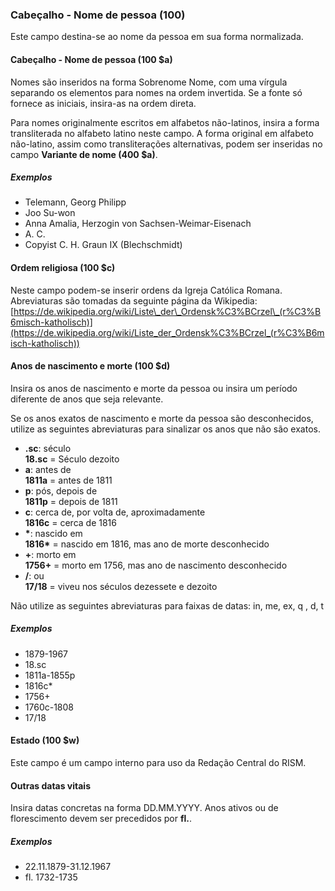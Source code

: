 ### Cabeçalho - Nome de pessoa (100)
Este campo destina-se ao nome da pessoa em sua forma normalizada.

#### Cabeçalho - Nome de pessoa (100 $a)
Nomes são inseridos na forma Sobrenome Nome, com uma vírgula separando os elementos para nomes na ordem invertida. Se a fonte só fornece as iniciais, insira-as na ordem direta.

Para nomes originalmente escritos em alfabetos não-latinos, insira a forma transliterada no alfabeto latino neste campo. A forma original em alfabeto não-latino, assim como transliterações alternativas, podem ser inseridas no campo **Variante de nome (400 $a)**.  

##### Exemplos
- Telemann, Georg Philipp
- Joo Su-won
- Anna Amalia, Herzogin von Sachsen-Weimar-Eisenach
- A. C.
- Copyist C. H. Graun IX (Blechschmidt)

#### Ordem religiosa  (100 $c)
Neste campo podem-se inserir ordens da Igreja Católica Romana. Abreviaturas são tomadas da seguinte página da Wikipedia:  
[https://de.wikipedia.org/wiki/Liste\_der\_Ordensk%C3%BCrzel\_(r%C3%B6misch-katholisch)](https://de.wikipedia.org/wiki/Liste_der_Ordensk%C3%BCrzel_(r%C3%B6misch-katholisch))

#### Anos de nascimento e morte (100 $d)
Insira os anos de nascimento e morte da pessoa ou insira um período diferente de anos que seja relevante.

Se os anos exatos de nascimento e morte da pessoa são desconhecidos, utilize as seguintes abreviaturas para sinalizar os anos que não são exatos.

- **.sc**: século  
 **18.sc** = Século dezoito
- **a**: antes de  
 **1811a** = antes de 1811
- **p**: pós, depois de  
 **1811p** = depois de 1811
- **c**: cerca de, por volta de, aproximadamente  
 **1816c** = cerca de 1816
- **\***: nascido em  
 **1816\*** = nascido em 1816, mas ano de morte desconhecido
- **+**: morto em  
 **1756+** = morto em 1756, mas ano de nascimento desconhecido
- **/**: ou  
 **17/18** = viveu nos séculos dezessete e dezoito

Não utilize as seguintes abreviaturas para faixas de datas: in, me, ex, q , d, t

##### Exemplos
- 1879-1967
- 18.sc
- 1811a-1855p
- 1816c\*
- 1756+
- 1760c-1808
- 17/18

#### Estado (100 $w)
Este campo é um campo interno para uso da Redação Central do RISM.

#### Outras datas vitais
Insira datas concretas na forma DD.MM.YYYY. Anos ativos ou de florescimento devem ser precedidos por **fl.**.  

##### Exemplos   
- 22.11.1879-31.12.1967
- fl. 1732-1735
